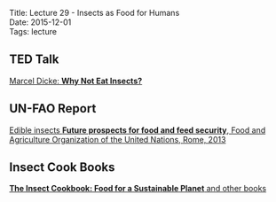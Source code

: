 Title: Lecture 29 - Insects as Food for Humans  
Date: 2015-12-01  
Tags: lecture



## TED Talk

[Marcel Dicke: **Why Not Eat Insects?**](http://www.ted.com/talks/marcel_dicke_why_not_eat_insects#)

## UN-FAO Report
[Edible insects
**Future prospects for food and feed security**, Food and Agriculture Organization of the United Nations, Rome, 2013 ](http://www.fao.org/docrep/018/i3253e/i3253e00.htm)

## Insect Cook Books

[**The Insect Cookbook: Food for a Sustainable Planet** and other books](http://www.amazon.com/The-Insect-Cookbook-Sustainable-Perspectives-ebook/dp/B00I2G6SIC/ref=dp_kinw_strp_1)
